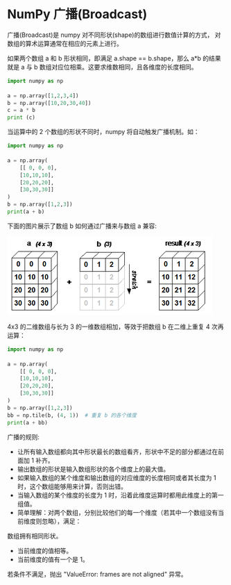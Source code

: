 # NumPy 广播(Broadcast)

广播(Broadcast)是 numpy 对不同形状(shape)的数组进行数值计算的方式， 对数组的算术运算通常在相应的元素上进行。

如果两个数组 a 和 b 形状相同，即满足 a.shape == b.shape，那么 a*b 的结果就是 a 与 b 数组对应位相乘。这要求维数相同，且各维度的长度相同。
```python
import numpy as np 
 
a = np.array([1,2,3,4]) 
b = np.array([10,20,30,40]) 
c = a * b 
print (c)
```
当运算中的 2 个数组的形状不同时，numpy 将自动触发广播机制。如：
```python
import numpy as np 
 
a = np.array(
    [[ 0, 0, 0],
    [10,10,10],
    [20,20,20],
    [30,30,30]]
)
b = np.array([1,2,3])
print(a + b)
```
下面的图片展示了数组 b 如何通过广播来与数组 a 兼容:

![](img/广播.png)

4x3 的二维数组与长为 3 的一维数组相加，等效于把数组 b 在二维上重复 4 次再运算：
```python
import numpy as np 
 
a = np.array(
    [[ 0, 0, 0],
    [10,10,10],
    [20,20,20],
    [30,30,30]]
)
b = np.array([1,2,3])
bb = np.tile(b, (4, 1))  # 重复 b 的各个维度
print(a + bb)
```

广播的规则:
+ 让所有输入数组都向其中形状最长的数组看齐，形状中不足的部分都通过在前面加 1 补齐。
+ 输出数组的形状是输入数组形状的各个维度上的最大值。
+ 如果输入数组的某个维度和输出数组的对应维度的长度相同或者其长度为 1 时，这个数组能够用来计算，否则出错。
+ 当输入数组的某个维度的长度为 1 时，沿着此维度运算时都用此维度上的第一组值。
+ 简单理解：对两个数组，分别比较他们的每一个维度（若其中一个数组没有当前维度则忽略），满足：

数组拥有相同形状。
+ 当前维度的值相等。
+ 当前维度的值有一个是 1。

若条件不满足，抛出 "ValueError: frames are not aligned" 异常。